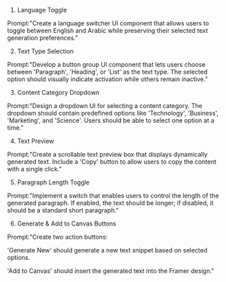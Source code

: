 1. Language Toggle

Prompt:"Create a language switcher UI component that allows users to toggle between English and Arabic while preserving their selected text generation preferences."

2. Text Type Selection

Prompt:"Develop a button group UI component that lets users choose between 'Paragraph', 'Heading', or 'List' as the text type. The selected option should visually indicate activation while others remain inactive."

3. Content Category Dropdown

Prompt:"Design a dropdown UI for selecting a content category. The dropdown should contain predefined options like 'Technology', 'Business', 'Marketing', and 'Science'. Users should be able to select one option at a time."

4. Text Preview

Prompt:"Create a scrollable text preview box that displays dynamically generated text. Include a 'Copy' button to allow users to copy the content with a single click."

5. Paragraph Length Toggle

Prompt:"Implement a switch that enables users to control the length of the generated paragraph. If enabled, the text should be longer; if disabled, it should be a standard short paragraph."

6. Generate & Add to Canvas Buttons

Prompt:"Create two action buttons:

'Generate New' should generate a new text snippet based on selected options.

'Add to Canvas' should insert the generated text into the Framer design."